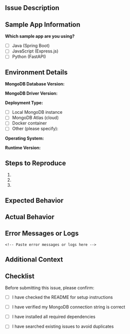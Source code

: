 ## Issue Description

<!-- Provide a clear and concise description of the issue you're experiencing -->

## Sample App Information

**Which sample app are you using?**
<!-- Check one -->
- [ ] Java (Spring Boot)
- [ ] JavaScript (Express.js)
- [ ] Python (FastAPI)

## Environment Details

**MongoDB Database Version:**
<!-- e.g., 7.0, 8.0, etc. -->

**MongoDB Driver Version:**
<!-- e.g., Java Driver 5.2.0, Node.js Driver 6.10.0, PyMongo 4.10.1, etc. -->

**Deployment Type:**
<!-- Check one -->
- [ ] Local MongoDB instance
- [ ] MongoDB Atlas (cloud)
- [ ] Docker container
- [ ] Other (please specify):

**Operating System:**
<!-- e.g., macOS 14.5, Ubuntu 22.04, Windows 11, etc. -->

**Runtime Version:**
<!-- e.g., Java 17, Node.js 20.11.0, Python 3.11, etc. -->

## Steps to Reproduce

<!-- Provide detailed steps to reproduce the issue -->

1.
2.
3.

## Expected Behavior

<!-- What did you expect to happen? -->

## Actual Behavior

<!-- What actually happened? -->

## Error Messages or Logs

<!-- If applicable, paste any error messages or relevant log output -->

```
<!-- Paste error messages or logs here -->
```

## Additional Context

<!-- Add any other context about the problem here, such as:
- Screenshots
- Configuration files
- Network setup
- Any modifications you made to the sample app
- Links to relevant documentation
-->

## Checklist

Before submitting this issue, please confirm:

- [ ] I have checked the README for setup instructions
- [ ] I have verified my MongoDB connection string is correct
- [ ] I have installed all required dependencies
- [ ] I have searched existing issues to avoid duplicates

